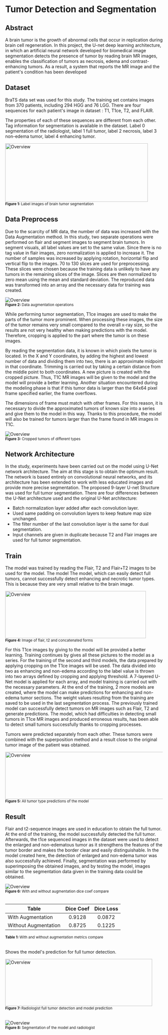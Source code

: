 # Tumor Detection and Segmentation

## Abstract
A brain tumor is the growth of abnormal cells that occur in replication during brain cell regeneration. In this project, the U-net deep learning 
architecture, in which an artificial neural network developed for biomedical image segmentation detects the presence of tumor by reading brain MR 
images, enables the classification of tumors as necrosis, edema and contrast-enhancing tumors. As a result, a system that reports the MR image and 
the patient's condition has been developed

## Dataset
BraTS data set was used for this study. The training set contains images from 370 patients, including 294 HGG and 76 LGG. There are four sequences 
for each patient's image in dataset : T1, T1ce, T2, and FLAIR. 

The properties of each of these sequences are different from each other. Tag information for segmentation is available in the dataset. Label 0 
segmentation of the radiologist, label 1 full tumor, label 2 necrosis, label 3 non-edema tumor, label 4 enhancing tumor.

 <img alt="Overview" src="images/label.png" width="456" height="186" ><br>
 <sub><b>Figure 1: </b> Label images of brain tumor segmentation </sub><br>  

## Data Preprocess
Due to the scarcity of MR data, the number of data was increased with the Data Augmentation method. In this study, two separate operations were performed on flair and segment images to segment brain tumors. In segment visuals, all label values are set to the same value. Since there is no tag value in flair images, zero normalization is applied to increase it. The number of samples was increased by applying rotation, horizontal flip and vertical flip to the images. 70 to 130 slices are used for preprocessing. These slices were chosen because the training data is unlikely to have any tumors in the remaining slices of the image. Slices are then normalized to zero mean using the mean and standard deviation. The reproduced data was transformed into an array and the necessary data for training was created. 

 <img alt="Overview" src="images/data_augmentation.png" ><br>
 <sub><b>Figure 2: </b> Data augmentation operations </sub><br>
 
While performing tumor segmentation, T1ce images are used to make the parts of the tumor more prominent. When processing these images, the size of the tumor remains very small compared to the overall x-ray size, so the results are not very healthy when making predictions with the model. Therefore, cropping is applied to the part where the tumor is on these images.

By reading the segmentation data, it is known in which pixels the tumor is located. In the X and Y coordinates, by adding the highest and lowest number of data and dividing them into two, there is an approximate midpoint in that coordinate. Trimming is carried out by taking a certain distance from the middle point to both coordinates. A new picture is created with the cropped picture.
Thus, T1C MR images will be given to the model and the model will provide a better learning. Another situation encountered during the modeling phase is that if this tumor data is larger than the 64x64 pixel frame specified earlier, the frame overflows. 

The dimensions of frame must match with other frames. For this reason, it is necessary to divide the approximated tumors of known size into a series and give them to the model in this way. Thanks to this procedure, the model will also be trained for tumors larger than the frame found in MR images in T1C.

<img alt="Overview" src="images/crop.png"><br>
<sub><b>Figure 3: </b> Cropped tumors of different types </sub><br>


## Network Architecture
In the study, experiments have been carried out on the model using U-Net network architecture. The aim at this stage is to obtain the optimum result.
The network is based entirely on convolutional neural networks, and its architecture has been extended to work with less educated images and provide more precise segmentation. 
The proposed 9-layer U-net Structure was used for full tumor segmentation. There are four differences between the U-Net architecture used and the original U-Net architecture:
+ Batch normalization layer added after each convolution layer.
+ Used same padding on convolution layers to keep feature map size unchanged.
+ The filter number of the last convolution layer is the same for dual segmentation.
+ Input channels are given in duplicate because T2 and Flair images are used for full tumor segmentation.


## Train
The model was trained by reading the Flair, T2 and Flair+T2 images to be used for the model. The model
The model, which can easily detect full tumors, cannot successfully detect enhancing and necrotic tumor types. This is because they are very small relative to the brain image.

<img alt="Overview" src="images/concatenate.png" width="450" height="150"><br>
<sub><b>Figure 4: </b> Image of flair, t2 and concatenated forms </sub><br>

For this T1ce images by giving to the model will be provided a better learning. Training continues by gives all these pictures to the model as a series. For the training of the second and third models, the data prepared by applying cropping on the T1ce images will be used. The data divided into two as enhancing and non-edema according to the label 
value is thrown into two arrays defined by cropping and applying threshold. A 7-layered U-Net model is applied for each array, and model training is carried out with the necessary parameters. At the end of the training, 2 more models are created, where the model can make predictions for enhancing and non-edema tumor sections. The weight values resulting from the training are saved to be used in the last segmentation process.
The previously trained model can successfully detect tumors on MR images such as Flair, T2 and generate predictions.  The model, which had difficulties in detecting small tumors in T1ce MR images and produced erroneous results, has been able to detect small tumors successfully thanks to cropping processes.

Tumors were predicted separately from each other. These tumors were combined with the superposition method and a result close to the original tumor image of the patient was obtained.

<img alt="Overview" src="images/seg_of_model.jpg" width="580" height="150"><br>
<sub><b>Figure 5: </b> All tumor type predictions of the model </sub><br>

## Result
Flair and t2-sequence images are used in education to obtain the full tumor. At the end of the training, the model successfully detected the full tumor. Afterwards, the t1ce sequenced images in the dataset were used to detect the enlarged and non-edematous tumor as it strengthens the features of the tumor border and makes the border clear and easily distinguishable. In the model created here, the detection of enlarged and non-edema tumor was also successfully achieved. Finally, segmentation was performed by superimposing the obtained images, and by testing the model, images similar to the segmentation data given in the training data could be obtained.

<img alt="Overview" src="images/acc_loss_result.png"><br>
<sub><b>Figure 6: </b> With and without augmentation dice coef compare </sub><br>
<br>

|    Table             |    Dice Coef  |    Dice Loss  |
| -------------        |:-------------:|:-------------:|
| With Augmentation    |     0.9128    |     0.0872    |
| Without Augmentation |     0.8725    |     0.1225    |

<sub><b>Table 1: </b> With and without augmentation metrics compare </sub><br>
<br>

Shows the model's prediction for full tumor detection.

<img alt="Overview" src="images/full_tumor.png" width="470" height="150"><br>
<sub><b>Figure 7: </b> Radiologist full tumor detection and model prediction </sub><br>
<br>

<img alt="Overview" src="images/result.png"><br>
<sub><b>Figure 8: </b> Segmentation of the model and radiologist </sub><br>
<br>

